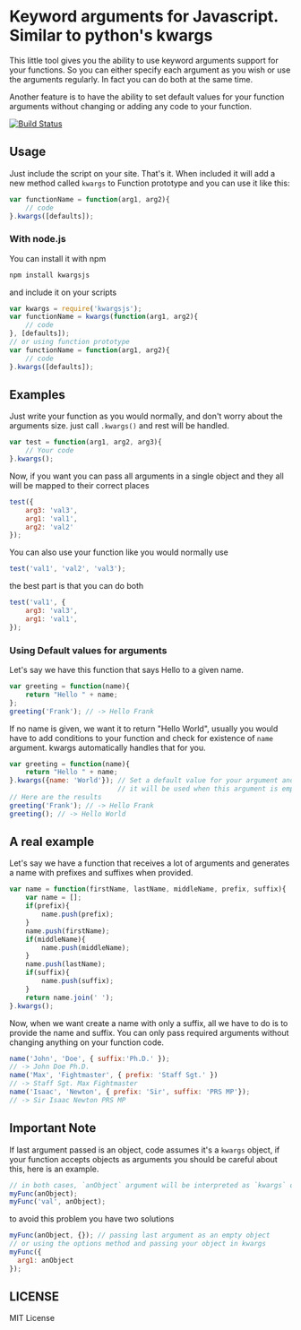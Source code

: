 # Keyword arguments for Javascript. Similar to python's kwargs

This little tool gives you the ability to use keyword arguments support for your functions. So you can either specify each argument as you wish or use the arguments regularly. In fact you can do both at the same time.

Another feature is to have the ability to set default values for your function arguments without changing or adding any code to your function.

[![Build Status](https://travis-ci.org/serkanyersen/kwargsjs.png?branch=master)](https://travis-ci.org/serkanyersen/kwargsjs)

## Usage
Just include the script on your site. That's it. When included it will add a new method called `kwargs` to Function prototype and you can use it like this:

```javascript
var functionName = function(arg1, arg2){
    // code
}.kwargs([defaults]);
```
### With node.js
You can install it with npm
```bash
npm install kwargsjs
```
and include it on your scripts
```javascript
var kwargs = require('kwargsjs');
var functionName = kwargs(function(arg1, arg2){
    // code
}, [defaults]);
// or using function prototype
var functionName = function(arg1, arg2){
    // code
}.kwargs([defaults]);
```

## Examples
Just write your function as you would normally, and don't worry about the arguments size. just call `.kwargs()` and rest will be handled.

```javascript
var test = function(arg1, arg2, arg3){
	// Your code
}.kwargs();
```

Now, if you want you can pass all arguments in a single object and they all will be mapped to their correct places

```javascript
test({
	arg3: 'val3',
	arg1: 'val1',
	arg2: 'val2'
});
```

You can also use your function like you would normally use

```javascript
test('val1', 'val2', 'val3');
```

the best part is that you can do both

```javascript
test('val1', {
	arg3: 'val3',
	arg1: 'val1',
});
```

### Using Default values for arguments

Let's say we have this function that says Hello to a given name.

```javascript
var greeting = function(name){
	return "Hello " + name;
};
greeting('Frank'); // -> Hello Frank
```
If no name is given, we want it to return "Hello World", usually you would have to add conditions to your function and check for existence of `name` argument. kwargs automatically handles that for you.

```javascript
var greeting = function(name){
	return "Hello " + name;
}.kwargs({name: 'World'}); // Set a default value for your argument and 
                           // it will be used when this argument is empty
// Here are the results
greeting('Frank'); // -> Hello Frank
greeting(); // -> Hello World
```

## A real example
Let's say we have a function that receives a lot of arguments and generates a name with prefixes and suffixes when provided.

```javascript
var name = function(firstName, lastName, middleName, prefix, suffix){
    var name = [];
    if(prefix){
        name.push(prefix);
    }
    name.push(firstName);
    if(middleName){
        name.push(middleName);
    }
    name.push(lastName);
    if(suffix){
        name.push(suffix);
    }
    return name.join(' ');
}.kwargs();
```
Now, when we want create a name with only a suffix, all we have to do is to provide the name and suffix. You can only pass required arguments without changing anything on your function code.

```javascript
name('John', 'Doe', { suffix:'Ph.D.' });
// -> John Doe Ph.D.
name('Max', 'Fightmaster', { prefix: 'Staff Sgt.' })
// -> Staff Sgt. Max Fightmaster
name('Isaac', 'Newton', { prefix: 'Sir', suffix: 'PRS MP'});
// -> Sir Isaac Newton PRS MP
```

## Important Note
If last argument passed is an object, code assumes it's a `kwargs` object, if your function accepts objects as arguments
you should be careful about this, here is an example.

```javascript
// in both cases, `anObject` argument will be interpreted as `kwargs` object and be ignored
myFunc(anObject);
myFunc('val', anObject);
```

to avoid this problem you have two solutions

```javascript
myFunc(anObject, {}); // passing last argument as an empty object
// or using the options method and passing your object in kwargs
myFunc({
  arg1: anObject
});
```

## LICENSE
MIT License

